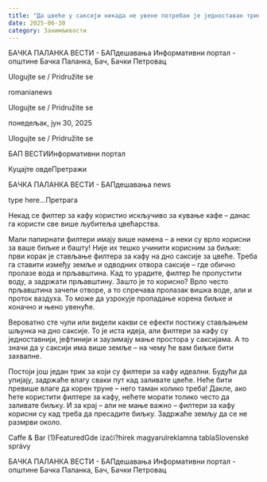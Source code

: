 ```yaml
---
title: "Да цвеће у саксији никада не увене потребан је једноставан трик"
date: 2025-06-30
category: Занимљивости
---
```


БАЧКА ПАЛАНКА ВЕСТИ - БАПдешавања Информативни портал - општине Бачка Паланка, Бач, Бачки Петровац

Ulogujte se / Pridružite se

romanianews

Ulogujte se / Pridružite se

понедељак, јун 30, 2025

Ulogujte se / Pridružite se

БАП ВЕСТИИнформативни портал

Куцајте овдеПретражи

БАЧКА ПАЛАНКА ВЕСТИ - БАПдешавања news

type here...Претрага

Некад се филтер за кафу користио искључиво за кување кафе – данас га користи све више љубитеља цвећарства.

Мали папирнати филтери имају више намена – а неки су врло корисни за ваше биљке и башту! Није их тешко учинити корисним за биљке: први корак је стављање филтера за кафу на дно саксије за цвеће. Треба га ставити између земље и одводних отвора саксије – где обично пролазе вода и прљавштина. Кад то урадите, филтер ће пропустити воду, а задржати прљавштину.
Зашто је то корисно? Врло често прљавштина зачепи отворе, а то спречава пролазак вишка воде, али и проток ваздуха. То може да узрокује пропадање корена биљке и коначно и њено увенуће.


Вероватно сте чули или видели какви се ефекти постижу стављањем шљунка на дно саксије. То је иста идеја, али филтери за кафу су једноставнији, јефтинији и заузимају мање простора у саксијама. А то значи да у саксији има више земље – на чему ће вам биљке бити захвалне.



Постоји још један трик за који су филтери за кафу идеални. Будући да упијају, задржаће влагу сваки пут кад заливате цвеће. Неће бити превише влаге да корен труне – него таман колико треба! Дакле, ако ћете користити филтере за кафу, нећете морати толико често да заливате биљку. И за крај – али не мање важно – филтери за кафу корисни су кад треба да пресадите биљку. Задржаће земљу да се не размрви около.

Caffe & Bar (1)FeaturedGde izaći?hírek magyarulreklamna tablaSlovenské správy

БАЧКА ПАЛАНКА ВЕСТИ - БАПдешавања Информативни портал - општине Бачка Паланка, Бач, Бачки Петровац
